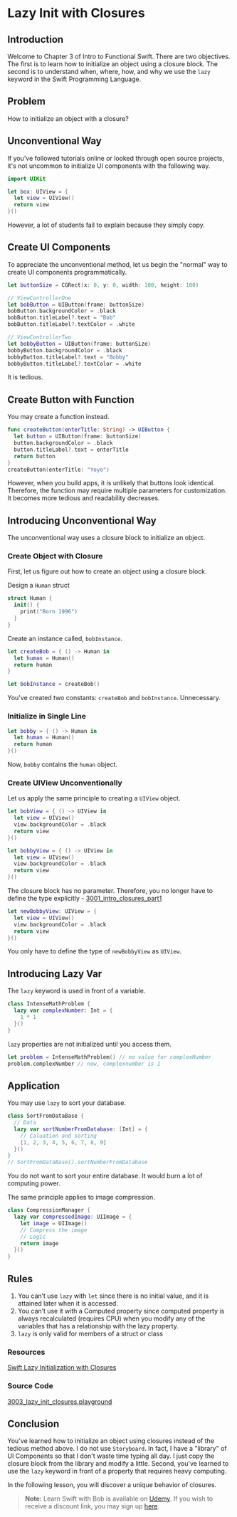 # Lazy Init with Closures

## Introduction
Welcome to Chapter 3 of Intro to Functional Swift. There are two objectives. The first is to learn how to initialize an object using a closure block. The second is to understand when, where, how, and why we use the `lazy` keyword in the Swift Programming Language.

## Problem
How to initialize an object with a closure?

## Unconventional Way
If you've followed tutorials online or looked through open source projects, it's not uncommon to initialize UI components with the following way.

```swift
import UIKit

let box: UIView = {
  let view = UIView()
  return view
}()
```

However, a lot of students fail to explain because they simply copy.

## Create UI Components
To appreciate the unconventional method, let us begin the "normal" way to create UI components programmatically.

```swift
let buttonSize = CGRect(x: 0, y: 0, width: 100, height: 100)

// ViewControllerOne
let bobButton = UIButton(frame: buttonSize)
bobButton.backgroundColor = .black
bobButton.titleLabel?.text = "Bob"
bobButton.titleLabel?.textColor = .white

// ViewControllerTwo
let bobbyButton = UIButton(frame: buttonSize)
bobbyButton.backgroundColor = .black
bobbyButton.titleLabel?.text = "Bobby"
bobbyButton.titleLabel?.textColor = .white
```

It is tedious.


## Create Button with Function
You may create a function instead.

```swift
func createButton(enterTitle: String) -> UIButton {
  let button = UIButton(frame: buttonSize)
  button.backgroundColor = .black
  button.titleLabel?.text = enterTitle
  return button
}
createButton(enterTitle: "Yoyo")
```

However, when you build apps, it is unlikely that buttons look identical. Therefore, the function may require multiple parameters for customization. It becomes more tedious and readability decreases.

## Introducing Unconventional Way
The unconventional way uses a closure block to initialize an object.

### Create Object with Closure
First, let us figure out how to create an object using a closure block.

Design a `Human` struct

```swift
struct Human {
  init() {
    print("Born 1996")
  }
}
```

Create an instance called, `bobInstance`.

```swift
let createBob = { () -> Human in
  let human = Human()
  return human
}

let bobInstance = createBob()
```

You've created two constants: `createBob` and `bobInstance`. Unnecessary.

### Initialize in Single Line
```swift
let bobby = { () -> Human in
  let human = Human()
  return human
}()
```

Now, `bobby` contains the `human` object.

### Create UIView Unconventionally
Let us apply the same principle to creating a `UIView` object.

```swift
let bobView = { () -> UIView in
  let view = UIView()
  view.backgroundColor = .black
  return view
}()

let bobbyView = { () -> UIView in
  let view = UIView()
  view.backgroundColor = .black
  return view
}()
```

The closure block has no parameter. Therefore, you no longer have to define the type explicitly - [3001_intro_closures_part1](/course/functional-swift/intro-closure-part1.md/#no-parameter)

```swift
let newBobbyView: UIView = {
  let view = UIView()
  view.backgroundColor = .black
  return view
}()
```

You only have to define the type of `newBobbyView` as `UIView`.

## Introducing Lazy Var
The `lazy` keyword is used in front of a variable.

```swift
class IntenseMathProblem {
  lazy var complexNumber: Int = {
    1 * 1
  }()
}
```

`lazy` properties are not initialized until you access them.

```swift
let problem = IntenseMathProblem() // no value for complexNumber
problem.complexNumber // now, complexnumber is 1
```

## Application
You may use `lazy` to sort your database.

```swift
class SortFromDataBase {
  // Data
  lazy var sortNumberFromDatabase: [Int] = {
    // Caluation and sorting
    [1, 2, 3, 4, 5, 6, 7, 8, 9]
  }()
}
// SortFromDataBase().sortNumberFromDatabase
```

You do not want to sort your entire database. It would burn a lot of computing power.


The same principle applies to image compression.

```swift
class CompressionManager {
  lazy var compressedImage: UIImage = {
    let image = UIImage()
    // Compress the image
    // Logic
    return image
  }()
}
```

## Rules
 1. You can’t use `lazy` with `let` since there is no initial value, and it is attained later when it is accessed.
 2. You can’t use it with a Computed property since computed property is always recalculated (requires CPU) when you modify any of the variables that has a relationship with the lazy property.
 3. `lazy` is only valid for members of a struct or class

### Resources
[Swift Lazy Initialization with Closures]

[Swift Lazy Initialization with Closures]: https://blog.bobthedeveloper.io/swift-lazy-initialization-with-closures-a9ef6f6312c


### Source Code
[3003_lazy_init_closures.playground](https://www.dropbox.com/sh/tdmnhesaeqlwox4/AAA1aCtKuhI1V1YXJkaV2L05a?dl=0)

## Conclusion
You've learned how to initialize an object using closures instead of the tedious method above. I do not use `Storyboard`. In fact, I have a "library" of UI Components so that I don't waste time typing all day. I just copy the closure block from the library and modify a little. Second, you've learned to use the `lazy` keyword in front of a property that requires heavy computing.

In the following lesson, you will discover a unique behavior of closures.

> **Note:** Learn Swift with Bob is available on [Udemy](https://udemy.com/learn-swift-with-bob/). If you wish to receive a discount link, you may sign up [here](https://goo.gl/RR4K27).
